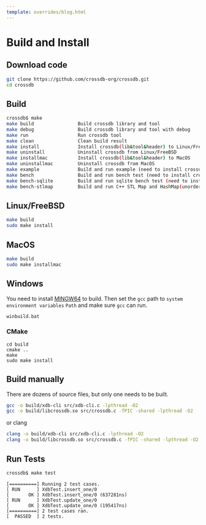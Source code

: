 ```yaml
---
template: overrides/blog.html
---
```


# Build and Install

## Download code

```bash
git clone https://github.com/crossdb-org/crossdb.git
cd crossdb
```

## Build

```bash
crossdb$ make
make build                Build crossdb library and tool
make debug                Build crossdb library and tool with debug
make run                  Run crossdb tool
make clean                Clean build result
make install              Install crossdb(lib&tool&header) to Linux/FreeBSD
make uninstall            Uninstall crossdb from Linux/FreeBSD
make installmac           Install crossdb(lib&tool&header) to MacOS
make uninstallmac         Uninstall crossdb from MacOS
make example              Build and run example (need to install crossdb first)
make bench                Build and run bench test (need to install crossdb first)
make bench-sqlite         Build and run sqlite bench test (need to install sqlite3 first)
make bench-stlmap         Build and run C++ STL Map and HashMap(unordered_map) bench test
```

## Linux/FreeBSD

```bash
make build
sudo make install
```

## MacOS

```bash
make build
sudo make installmac
```

## Windows

You need to install [MINGW64](https://www.mingw-w64.org/) to build.
Then set the `gcc` path to `system environment variables` `Path` and make sure `gcc` can run.

```
winbuild.bat
```

### CMake
```
cd build
cmake ..
make
sudo make install
```

## Build manually

There are dozens of source files, but only one needs to be built.

```bash
gcc -o build/xdb-cli src/xdb-cli.c -lpthread -O2
gcc -o build/libcrossdb.so src/crossdb.c -fPIC -shared -lpthread -O2
```

or clang

```bash
clang -o build/xdb-cli src/xdb-cli.c -lpthread -O2
clang -o build/libcrossdb.so src/crossdb.c -fPIC -shared -lpthread -O2
```

## Run Tests

```bash
crossdb$ make test
```

```
[==========] Running 2 test cases.
[ RUN      ] XdbTest.insert_one/0
[       OK ] XdbTest.insert_one/0 (637281ns)
[ RUN      ] XdbTest.update_one/0
[       OK ] XdbTest.update_one/0 (195417ns)
[==========] 2 test cases ran.
[  PASSED  ] 2 tests.
```
